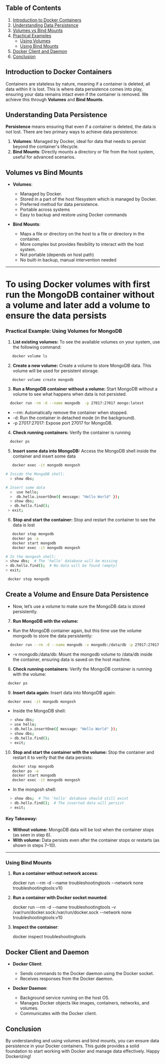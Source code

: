 
## Table of Contents

1. [Introduction to Docker Containers](#introduction-to-docker-containers)
2. [Understanding Data Persistence](#understanding-data-persistence)
3. [Volumes vs Bind Mounts](#volumes-vs-bind-mounts)
4. [Practical Examples](#practical-examples)
   - [Using Volumes](#using-volumes)
   - [Using Bind Mounts](#using-bind-mounts)
5. [Docker Client and Daemon](#docker-client-and-daemon)
6. [Conclusion](#conclusion)

## Introduction to Docker Containers

Containers are stateless by nature, meaning if a container is deleted, all data within it is lost. This is where data persistence comes into play, ensuring your data remains intact even if the container is removed. We achieve this through **Volumes** and **Bind Mounts**.

## Understanding Data Persistence

**Persistence** means ensuring that even if a container is deleted, the data is not lost. There are two primary ways to achieve data persistence:

1. **Volumes**: Managed by Docker, ideal for data that needs to persist beyond the container's lifecycle.
2. **Bind Mounts**: Directly mounts a directory or file from the host system, useful for advanced scenarios.

## Volumes vs Bind Mounts

- **Volumes**:
  - Managed by Docker.
  - Stored in a part of the host filesystem which is managed by Docker.
  - Preferred method for data persistence.
  - Portable across systems
  - Easy to backup and restore using Docker commands

- **Bind Mounts**:
  - Maps a file or directory on the host to a file or directory in the container.
  - More complex but provides flexibility to interact with the host system.
  - Not portable (depends on host path)
  - No built-in backup, manual intervention needed

---
# To using Docker volumes with first run the MongoDB container without a volume and later add a volume to ensure the data persists

### Practical Example: Using Volumes for MongoDB

1. **List existing volumes:** To see the available volumes on your system, use the following command:
```bash
   docker volume ls
```
2. **Create a new volume:** Create a volume to store MongoDB data. This volume will be used for persistent storage.
```bash
   docker volume create mongodb
```
3. **Run a MongoDB container without a volume:** Start MongoDB without a volume to see what happens when data is not persisted.
 ```bash
   docker run -rm -d --name mongodb  -p 27017:27017 mongo:latest
 ```
-  --rm: Automatically remove the container when stopped.
-  -d: Run the container in detached mode (in the background).
-  -p 27017:27017: Expose port 27017 for MongoDB.
  
4. **Check running containers:** Verify the container is running
 ```bash
   docker ps
 ```
5. **Insert some data into MongoDB:** Access the MongoDB shell inside the container and insert some data
```bash
   docker exec -it mongodb mongosh
```
 ```bash
 # Inside the MongoDB shell:
   > show dbs;

 # Insert some data
   >  use hello;
   >  db.hello.insertOne({ message: "Hello World" });
   > show dbs;
   > db.hello.find();
  > exit;
```

6. **Stop and start the container:** Stop and restart the container to see the data is lost
```bash
   docker stop mongodb
   docker ps -a
   docker start mongodb
   docker exec -it mongodb mongosh
```
```bash
# In the mongosh shell:
> show dbs;  # The 'hello' database will be missing
> db.hello.find();  # No data will be found (empty)
> exit;
```
```bash
 docker stop mongodb
```
## Create a Volume and Ensure Data Persistence
- Now, let’s use a volume to make sure the MongoDB data is stored persistently.

7. **Run MongoDB with the volume:**
- Run the MongoDB container again, but this time use the volume mongodb to store the data persistently:

 ```bash
   docker run --rm -d --name mongodb -v mongodb:/data/db -p 27017:27017 mongo:latest
```
- -v mongodb:/data/db: Mount the mongodb volume to /data/db inside the container, ensuring data is saved on the host machine.

8. **Check running containers:** Verify the MongoDB container is running with the volume:
```bash
 docker ps
```
9. **Insert data again:** Insert data into MongoDB again:
```bash
 docker exec -it mongodb mongosh
```
- Inside the MongoDB shell:
```bash
  > show dbs;
  > use hello;
  > db.hello.insertOne({ message: "Hello World" });
  > show dbs;
  > db.hello.find();
  > exit;
```
10. **Stop and start the container with the volume:** Stop the container and restart it to verify that the data persists:
```bash
   docker stop mongodb
   docker ps -a
   docker start mongodb
   docker exec -it mongodb mongosh
```
- In the mongosh shell:
```bash
  > show dbs;  # The 'hello' database should still exist
  > db.hello.find();  # The inserted data will persist
  > exit;
```
#### Key Takeaway:
- **Without volume:** MongoDB data will be lost when the container stops (as seen in step 6).
- **With volume:** Data persists even after the container stops or restarts (as shown in steps 7–10).
---

### Using Bind Mounts

1. **Run a container without network access**:

   docker run --rm -d --name troubleshootingtools --network none troubleshootingtools:v10


2. **Run a container with Docker socket mounted**:

   docker run --rm -d --name troubleshootingtools -v /var/run/docker.sock:/var/run/docker.sock --network none troubleshootingtools:v10


3. **Inspect the container**:

   docker inspect troubleshootingtools


## Docker Client and Daemon

- **Docker Client**:
  - Sends commands to the Docker daemon using the Docker socket.
  - Receives responses from the Docker daemon.

- **Docker Daemon**:
  - Background service running on the host OS.
  - Manages Docker objects like images, containers, networks, and volumes.
  - Communicates with the Docker client.

## Conclusion

By understanding and using volumes and bind mounts, you can ensure data persistence in your Docker containers. This guide provides a solid foundation to start working with Docker and manage data effectively. Happy Dockerizing!
